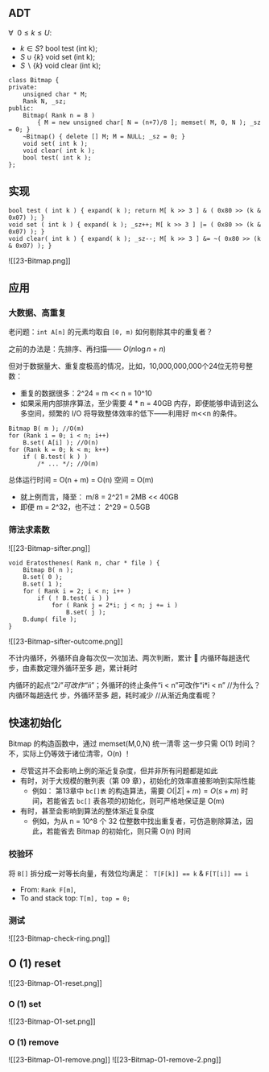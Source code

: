 ## ADT
$\forall\ \ 0\le k\le U:$
- $k\in S?$    bool test (int k);
- $S\cup \{k\}$  void set (int k);
- $S \backslash \{k\}$    void clear (int k);

```
class Bitmap {
private:
	unsigned char * M;
	Rank N, _sz;
public:
	Bitmap( Rank n = 8 )
		{ M = new unsigned char[ N = (n+7)/8 ]; memset( M, 0, N ); _sz = 0; }
	~Bitmap() { delete [] M; M = NULL; _sz = 0; }
	void set( int k ); 
	void clear( int k ); 
	bool test( int k );
};
```

## 实现
```
bool test ( int k ) { expand( k ); return M[ k >> 3 ] & ( 0x80 >> (k & 0x07) ); }
void set ( int k ) { expand( k ); _sz++; M[ k >> 3 ] |= ( 0x80 >> (k & 0x07) ); }
void clear( int k ) { expand( k ); _sz--; M[ k >> 3 ] &= ~( 0x80 >> (k & 0x07) ); }
```

![[23-Bitmap.png]]

## 应用
### 大数据、高重复
老问题：`int A[n]` 的元素均取自 `[0, m)` 如何剔除其中的重复者？

之前的办法是：先排序、再扫描—— $O(n\log n+n)$

但对于数据量大、重复度极高的情况，比如，10,000,000,000个24位无符号整数：
- 重复的数据很多：2^24 = m << n = 10^10
- 如果采用内部排序算法，至少需要 4 * n = 40GB 内存，即便能够申请到这么多空间，频繁的 I/O 将导致整体效率的低下——利用好 m<<n 的条件。

```
Bitmap B( m ); //O(m)
for (Rank i = 0; i < n; i++)
	B.set( A[i] ); //O(n)
for (Rank k = 0; k < m; k++)
	if ( B.test( k ) )
		/* ... */; //O(m)

```

总体运行时间 = O(n + m) = O(n)
空间 = O(m) 
- 就上例而言，降至： m/8 = 2^21 = 2MB << 40GB 
- 即便 m = 2^32，也不过： 2^29 = 0.5GB

### 筛法求素数
![[23-Bitmap-sifter.png]]
```
void Eratosthenes( Rank n, char * file ) {
	Bitmap B( n ); 
	B.set( 0 );
	B.set( 1 );
	for ( Rank i = 2; i < n; i++ )
		if ( ! B.test( i ) )
			for ( Rank j = 2*i; j < n; j += i )
				B.set( j );
	B.dump( file );
}

```

![[23-Bitmap-sifter-outcome.png]]

不计内循环，外循环自身每次仅一次加法、两次判断，累计  内循环每趟迭代 步，由素数定理外循环至多 趟，累计耗时

内循环的起点“2*i”可改作“i*i”；外循环的终止条件“i < n”可改作“i*i < n” //为什么？ 内循环每趟迭代 步，外循环至多 趟，耗时减少 //从渐近角度看呢？

## 快速初始化
Bitmap 的构造函数中，通过 memset(M,0,N) 统一清零
这一步只需 O(1) 时间？不，实际上仍等效于诸位清零，O(n) ！

- 尽管这并不会影响上例的渐近复杂度，但并非所有问题都是如此
- 有时，对于大规模的散列表（第 09 章），初始化的效率直接影响到实际性能
	- 例如： 第13章中 `bc[]表` 的构造算法，需要 $O(|Σ|+m) = O(s+m)$ 时间，若能省去 `bc[]` 表各项的初始化，则可严格地保证是 O(m)
- 有时，甚至会影响到算法的整体渐近复杂度
	- 例如，为从 n = 10^8 个 32 位整数中找出重复者，可仿造剔除算法，因此，若能省去 Bitmap 的初始化，则只需 O(n) 时间

### 校验环
将 `B[]` 拆分成一对等长向量，有效位均满足：` T[F[k]] == k` & `F[T[i]] == i`

- From: `Rank F[m]`,
- To and stack top: `T[m], top = 0;`

### 测试
![[23-Bitmap-check-ring.png]]

## O (1) reset
![[23-Bitmap-O1-reset.png]]

### O (1) set
![[23-Bitmap-O1-set.png]]

### O (1) remove
![[23-Bitmap-O1-remove.png]]
![[23-Bitmap-O1-remove-2.png]]